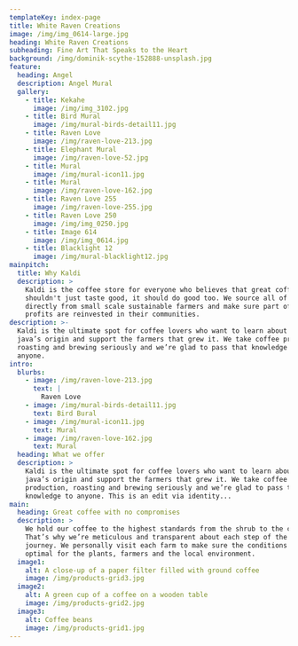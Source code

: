 ```yaml
---
templateKey: index-page
title: White Raven Creations
image: /img/img_0614-large.jpg
heading: White Raven Creations
subheading: Fine Art That Speaks to the Heart
background: /img/dominik-scythe-152888-unsplash.jpg
feature:
  heading: Angel
  description: Angel Mural
  gallery:
    - title: Kekahe
      image: /img/img_3102.jpg
    - title: Bird Mural
      image: /img/mural-birds-detail11.jpg
    - title: Raven Love
      image: /img/raven-love-213.jpg
    - title: Elephant Mural
      image: /img/raven-love-52.jpg
    - title: Mural
      image: /img/mural-icon11.jpg
    - title: Mural
      image: /img/raven-love-162.jpg
    - title: Raven Love 255
      image: /img/raven-love-255.jpg
    - title: Raven Love 250
      image: /img/img_0250.jpg
    - title: Image 614
      image: /img/img_0614.jpg
    - title: Blacklight 12
      image: /img/mural-blacklight12.jpg
mainpitch:
  title: Why Kaldi
  description: >
    Kaldi is the coffee store for everyone who believes that great coffee
    shouldn't just taste good, it should do good too. We source all of our beans
    directly from small scale sustainable farmers and make sure part of the
    profits are reinvested in their communities.
description: >-
  Kaldi is the ultimate spot for coffee lovers who want to learn about their
  java’s origin and support the farmers that grew it. We take coffee production,
  roasting and brewing seriously and we’re glad to pass that knowledge to
  anyone.
intro:
  blurbs:
    - image: /img/raven-love-213.jpg
      text: |
        Raven Love
    - image: /img/mural-birds-detail11.jpg
      text: Bird Bural
    - image: /img/mural-icon11.jpg
      text: Mural
    - image: /img/raven-love-162.jpg
      text: Mural
  heading: What we offer
  description: >
    Kaldi is the ultimate spot for coffee lovers who want to learn about their
    java’s origin and support the farmers that grew it. We take coffee
    production, roasting and brewing seriously and we’re glad to pass that
    knowledge to anyone. This is an edit via identity...
main:
  heading: Great coffee with no compromises
  description: >
    We hold our coffee to the highest standards from the shrub to the cup.
    That’s why we’re meticulous and transparent about each step of the coffee’s
    journey. We personally visit each farm to make sure the conditions are
    optimal for the plants, farmers and the local environment.
  image1:
    alt: A close-up of a paper filter filled with ground coffee
    image: /img/products-grid3.jpg
  image2:
    alt: A green cup of a coffee on a wooden table
    image: /img/products-grid2.jpg
  image3:
    alt: Coffee beans
    image: /img/products-grid1.jpg
---
```

